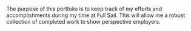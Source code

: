 The purpose of this portfolio is to keep track of my efforts and accomplishments during my time at Full Sail. This will allow me a robust collection of completed work to show perspective employers.
